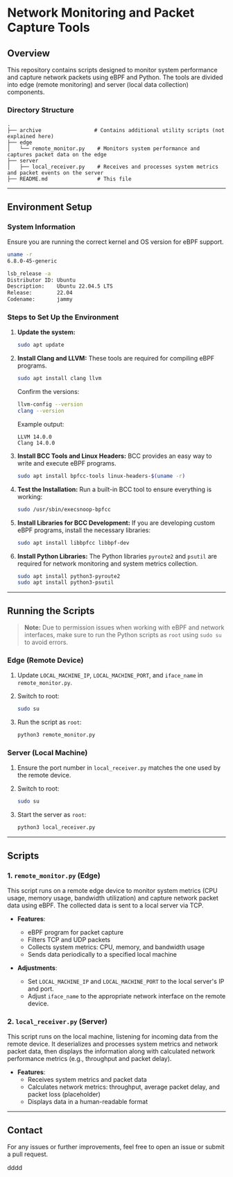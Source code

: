 # Network Monitoring and Packet Capture Tools

## Overview

This repository contains scripts designed to monitor system performance and capture network packets using eBPF and Python. The tools are divided into edge (remote monitoring) and server (local data collection) components.

### Directory Structure

```
.
├── archive                 # Contains additional utility scripts (not explained here)
├── edge
│   └── remote_monitor.py    # Monitors system performance and captures packet data on the edge
├── server
│   ├── local_receiver.py    # Receives and processes system metrics and packet events on the server
├── README.md                # This file
```

---

## Environment Setup

### System Information

Ensure you are running the correct kernel and OS version for eBPF support.

```bash
uname -r
6.8.0-45-generic

lsb_release -a
Distributor ID: Ubuntu
Description:    Ubuntu 22.04.5 LTS
Release:        22.04
Codename:       jammy
```

### Steps to Set Up the Environment

1. **Update the system:**
   ```bash
   sudo apt update
   ```

2. **Install Clang and LLVM:**
   These tools are required for compiling eBPF programs.
   ```bash
   sudo apt install clang llvm
   ```
   Confirm the versions:
   ```bash
   llvm-config --version
   clang --version
   ```
   Example output:
   ```
   LLVM 14.0.0
   Clang 14.0.0
   ```

3. **Install BCC Tools and Linux Headers:**
   BCC provides an easy way to write and execute eBPF programs.
   ```bash
   sudo apt install bpfcc-tools linux-headers-$(uname -r)
   ```

4. **Test the Installation:**
   Run a built-in BCC tool to ensure everything is working:
   ```bash
   sudo /usr/sbin/execsnoop-bpfcc
   ```

5. **Install Libraries for BCC Development:**
   If you are developing custom eBPF programs, install the necessary libraries:
   ```bash
   sudo apt install libbpfcc libbpf-dev
   ```

6. **Install Python Libraries:**
   The Python libraries `pyroute2` and `psutil` are required for network monitoring and system metrics collection.
   ```bash
   sudo apt install python3-pyroute2
   sudo apt install python3-psutil
   ```

---

## Running the Scripts

> **Note:** Due to permission issues when working with eBPF and network interfaces, make sure to run the Python scripts as `root` using `sudo su` to avoid errors.

### Edge (Remote Device)

1. Update `LOCAL_MACHINE_IP`, `LOCAL_MACHINE_PORT`, and `iface_name` in `remote_monitor.py`.

2. Switch to root:
   ```bash
   sudo su
   ```

3. Run the script as `root`:
   ```bash
   python3 remote_monitor.py
   ```

### Server (Local Machine)

1. Ensure the port number in `local_receiver.py` matches the one used by the remote device.

2. Switch to root:
   ```bash
   sudo su
   ```

3. Start the server as `root`:
   ```bash
   python3 local_receiver.py
   ```

---

## Scripts

### 1. `remote_monitor.py` (Edge)

This script runs on a remote edge device to monitor system metrics (CPU usage, memory usage, bandwidth utilization) and capture network packet data using eBPF. The collected data is sent to a local server via TCP.

- **Features**:
  - eBPF program for packet capture
  - Filters TCP and UDP packets
  - Collects system metrics: CPU, memory, and bandwidth usage
  - Sends data periodically to a specified local machine
  
- **Adjustments**:
  - Set `LOCAL_MACHINE_IP` and `LOCAL_MACHINE_PORT` to the local server's IP and port.
  - Adjust `iface_name` to the appropriate network interface on the remote device.

### 2. `local_receiver.py` (Server)

This script runs on the local machine, listening for incoming data from the remote device. It deserializes and processes system metrics and network packet data, then displays the information along with calculated network performance metrics (e.g., throughput and packet delay).

- **Features**:
  - Receives system metrics and packet data
  - Calculates network metrics: throughput, average packet delay, and packet loss (placeholder)
  - Displays data in a human-readable format

---

## Contact

For any issues or further improvements, feel free to open an issue or submit a pull request.

dddd